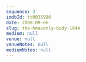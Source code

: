 ```yaml
---
sequence: 3
imdbId: tt0035980
date: 2008-09-06
slug: the-heavenly-body-1944
medium: null
venue: null
venueNotes: null
mediumNotes: null
---
```



